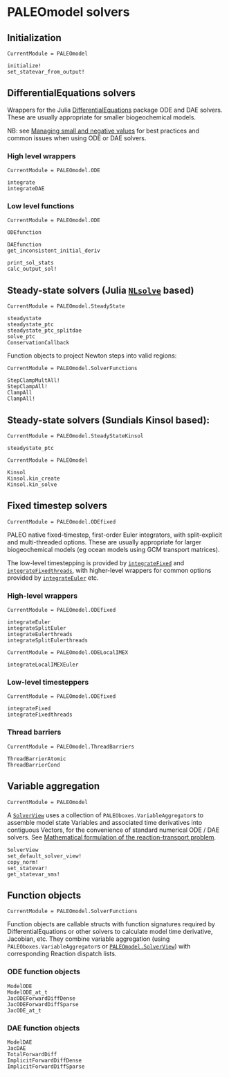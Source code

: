 

# PALEOmodel solvers

## Initialization
```@meta
CurrentModule = PALEOmodel
```
```@docs
initialize!
set_statevar_from_output!
```

## DifferentialEquations solvers

Wrappers for the Julia [DifferentialEquations](https://github.com/SciML/DifferentialEquations.jl) package ODE and DAE solvers.  These are usually appropriate for smaller biogeochemical models.

NB: see [Managing small and negative values](@ref) for best practices and common issues when using ODE or DAE solvers.

### High level wrappers
```@meta
CurrentModule = PALEOmodel.ODE
```
```@docs
integrate
integrateDAE
```

### Low level functions
```@meta
CurrentModule = PALEOmodel.ODE
```
```@docs
ODEfunction

DAEfunction
get_inconsistent_initial_deriv

print_sol_stats
calc_output_sol!
```

## Steady-state solvers (Julia [`NLsolve`](https://github.com/JuliaNLSolvers/NLsolve.jl) based)
```@meta
CurrentModule = PALEOmodel.SteadyState
```
```@docs
steadystate
steadystate_ptc
steadystate_ptc_splitdae
solve_ptc
ConservationCallback
```

Function objects to project Newton steps into valid regions:

```@meta
CurrentModule = PALEOmodel.SolverFunctions
```
```@docs
StepClampMultAll!
StepClampAll!
ClampAll
ClampAll!
```

## Steady-state solvers (Sundials Kinsol based):
```@meta
CurrentModule = PALEOmodel.SteadyStateKinsol
```
```@docs
steadystate_ptc
```
```@meta
CurrentModule = PALEOmodel
```
```@docs
Kinsol
Kinsol.kin_create
Kinsol.kin_solve
```

## Fixed timestep solvers
```@meta
CurrentModule = PALEOmodel.ODEfixed
```
PALEO native fixed-timestep, first-order Euler integrators, with split-explicit and multi-threaded options.
These are usually appropriate for larger biogeochemical models (eg ocean models using GCM transport matrices).

The low-level timestepping is provided by [`integrateFixed`](@ref) and [`integrateFixedthreads`](@ref), 
with higher-level wrappers for common options provided by [`integrateEuler`](@ref) etc.

### High-level wrappers
```@meta
CurrentModule = PALEOmodel.ODEfixed
```
```@docs
integrateEuler
integrateSplitEuler
integrateEulerthreads
integrateSplitEulerthreads
```
```@meta
CurrentModule = PALEOmodel.ODELocalIMEX
```
```@docs
integrateLocalIMEXEuler
```
### Low-level timesteppers
```@meta
CurrentModule = PALEOmodel.ODEfixed
```
```@docs
integrateFixed
integrateFixedthreads
```

### Thread barriers
```@meta
CurrentModule = PALEOmodel.ThreadBarriers
```
```@docs
ThreadBarrierAtomic
ThreadBarrierCond
```

## Variable aggregation
```@meta
CurrentModule = PALEOmodel
```
A [`SolverView`](@ref) uses a collection of `PALEOboxes.VariableAggregator`s to assemble model state Variables and associated time derivatives into contiguous Vectors, for the convenience of standard numerical ODE / DAE solvers.  See [Mathematical formulation of the reaction-transport problem](@ref). 
```@docs
SolverView
set_default_solver_view!
copy_norm!
set_statevar!
get_statevar_sms!
```

## Function objects
```@meta
CurrentModule = PALEOmodel.SolverFunctions
```
Function objects are callable structs with function signatures required by DifferentialEquations or other solvers to calculate
model time derivative, Jacobian, etc.
They combine variable aggregation (using `PALEOboxes.VariableAggregator`s or [`PALEOmodel.SolverView`](@ref)) with corresponding
Reaction dispatch lists.

### ODE function objects
```@docs
ModelODE
ModelODE_at_t
JacODEForwardDiffDense
JacODEForwardDiffSparse
JacODE_at_t
```

### DAE function objects
```@docs
ModelDAE
JacDAE
TotalForwardDiff
ImplicitForwardDiffDense
ImplicitForwardDiffSparse
```